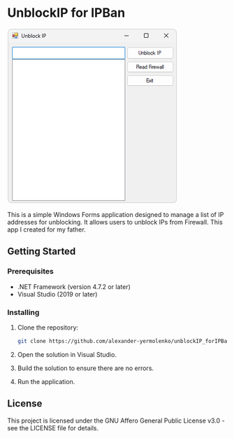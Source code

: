 # UnblockIP for IPBan

![UnblockIP for IPBan Logo](image.png)

This is a simple Windows Forms application designed to manage a list of IP addresses for unblocking. It allows users to unblock IPs from Firewall. This app I created for my father.

## Getting Started

### Prerequisites

- .NET Framework (version 4.7.2 or later)
- Visual Studio (2019 or later)

### Installing

1. Clone the repository:

    ```bash
    git clone https://github.com/alexander-yermolenko/unblockIP_forIPBan.git
    ```

2. Open the solution in Visual Studio.

3. Build the solution to ensure there are no errors.

4. Run the application.

## License

This project is licensed under the GNU Affero General Public License v3.0 - see the LICENSE file for details.